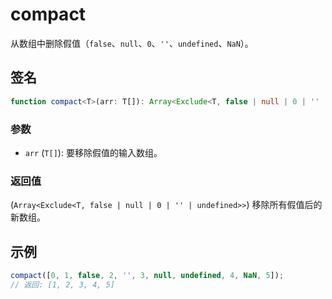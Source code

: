 # compact

从数组中删除假值（`false`、`null`、`0`、`''`、`undefined`、`NaN`）。

## 签名

```typescript
function compact<T>(arr: T[]): Array<Exclude<T, false | null | 0 | '' | undefined>>;
```

### 参数

- `arr` (`T[]`): 要移除假值的输入数组。

### 返回值

(`Array<Exclude<T, false | null | 0 | '' | undefined>>`) 移除所有假值后的新数组。

## 示例

```typescript
compact([0, 1, false, 2, '', 3, null, undefined, 4, NaN, 5]);
// 返回: [1, 2, 3, 4, 5]
```
